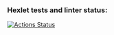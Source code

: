 ### Hexlet tests and linter status:
[![Actions Status](https://github.com/Mediolan/frontend-project-lvl3/workflows/hexlet-check/badge.svg)](https://github.com/Mediolan/frontend-project-lvl3/actions)